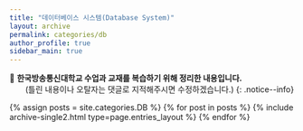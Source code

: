 ```yaml
---
title: "데이터베이스 시스템(Database System)"
layout: archive
permalink: categories/db
author_profile: true
sidebar_main: true
---
```


📝 **한국방송통신대학교 수업과 교재를 복습하기 위해 정리한 내용입니다.**
<br>
　　(틀린 내용이나 오탈자는 댓글로 지적해주시면 수정하겠습니다.)
{: .notice--info}

{% assign posts = site.categories.DB %}
{% for post in posts %} {% include archive-single2.html type=page.entries_layout %} {% endfor %}